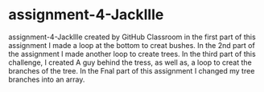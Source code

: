 # assignment-4-Jackllle
assignment-4-Jackllle created by GitHub Classroom
in the first part of this assignment I made a loop at the bottom to creat bushes. In the 2nd part of the assignment I made another loop to create trees. In the third part of this challenge, I created A guy behind the tress, as well as, a loop to creat the branches of the tree. In the Fnal part of this assignment I changed my tree branches into an array.  
